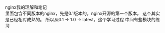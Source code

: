 nginx我的理解和笔记  
里面包含不同版本的nginx，先是0.1版本的。nginx开源的第一个版本。 这个其实是已经相对成熟的。
所以从0.1   ->  1.0  ->  latest，这个学习过程
中间有些模块的练习
